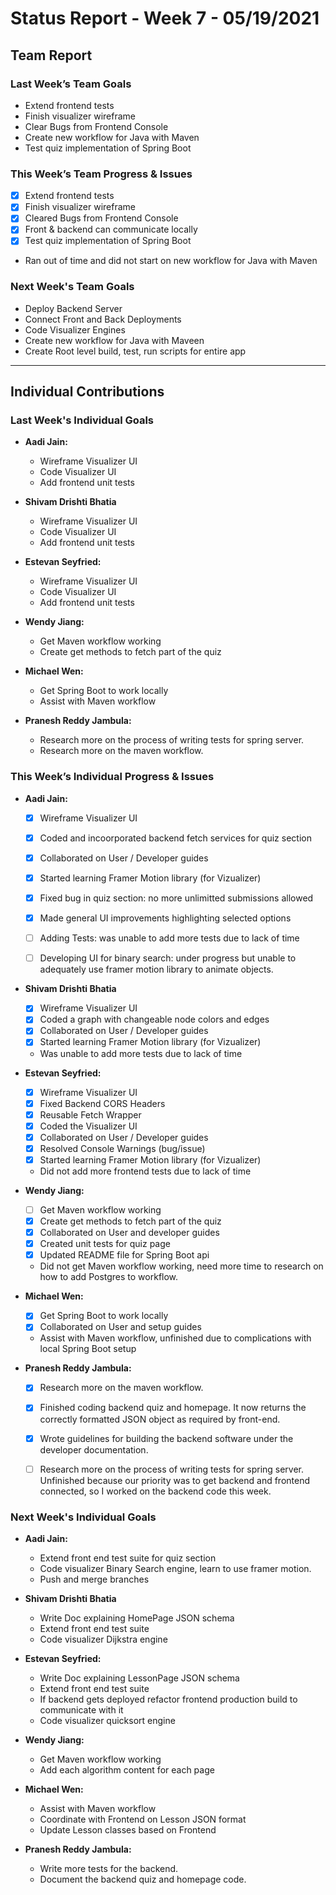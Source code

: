 # Status Report - Week 7 - 05/19/2021

## Team Report
<!-- status update for the TA, including an agenda for the project meeting -->

### Last Week’s Team Goals

<!-- should be an exact copy of the third section from last week -->
* Extend frontend tests
* Finish visualizer wireframe
* Clear Bugs from Frontend Console
* Create new workflow for Java with Maven
* Test quiz implementation of Spring Boot

### This Week’s Team Progress & Issues
<!-- what you did, what worked, what you learned, where you had trouble, and where you are stuck. -->

* [x] Extend frontend tests
* [x] Finish visualizer wireframe
* [x] Cleared Bugs from Frontend Console
* [x] Front & backend can communicate locally
* [x] Test quiz implementation of Spring Boot
* Ran out of time and did not start on new workflow for Java with Maven

### Next Week's Team Goals
<!-- outline your plans and goals for the following week.

For the team report, this subsection should be higher-level and indicate who is responsible for what tasks. Also, it’s good to include longer-term goals in this list as well, to keep the bigger picture in mind and plan beyond just the next week. -->
* Deploy Backend Server
* Connect Front and Back Deployments
* Code Visualizer Engines
* Create new workflow for Java with Maveen
* Create Root level build, test, run scripts for entire app

***

## Individual Contributions

### Last Week's Individual Goals
* **Aadi Jain:**
    * Wireframe Visualizer UI
    * Code Visualizer UI
    * Add frontend unit tests

*  **Shivam Drishti Bhatia**
    * Wireframe Visualizer UI
    * Code Visualizer UI
    * Add frontend unit tests

* **Estevan Seyfried:**
    * Wireframe Visualizer UI
    * Code Visualizer UI
    * Add frontend unit tests

* **Wendy Jiang:**
    * Get Maven workflow working
    * Create get methods to fetch part of the quiz

* **Michael Wen:**
    * Get Spring Boot to work locally
    * Assist with Maven workflow

* **Pranesh Reddy Jambula:**
    * Research more on the process of writing tests for spring server.
    * Research more on the maven workflow.


### This Week’s Individual Progress & Issues

* **Aadi Jain:**

    * [x] Wireframe Visualizer UI
    * [x] Coded and incoorporated backend fetch services for quiz section
    * [x] Collaborated on User / Developer guides 
    * [x] Started learning Framer Motion library (for Vizualizer) 
    * [x] Fixed bug in quiz section: no more unlimitted submissions allowed
    * [x] Made general UI improvements highlighting selected options
    * [ ] Adding Tests: was unable to add more tests due to lack of time
    * [ ] Developing UI for binary search: under progress but unable to adequately use framer motion library to animate objects.


*  **Shivam Drishti Bhatia**

    * [x] Wireframe Visualizer UI
    * [x] Coded a graph with changeable node colors and edges
    * [x] Collaborated on User / Developer guides 
    * [x] Started learning Framer Motion library (for Vizualizer) 
    * Was  unable to add more tests due to lack of time


* **Estevan Seyfried:**
    * [x] Wireframe Visualizer UI
    * [x] Fixed Backend CORS Headers
    * [x] Reusable Fetch Wrapper
    * [x] Coded the Visualizer UI
    * [x] Collaborated on User / Developer guides 
    * [x] Resolved Console Warnings (bug/issue) 
    * [x] Started learning Framer Motion library (for Vizualizer) 
    * Did not add more frontend tests due to lack of time

* **Wendy Jiang:**
    * [ ] Get Maven workflow working
    * [x] Create get methods to fetch part of the quiz
    * [x] Collaborated on User and developer guides
    * [x] Created unit tests for quiz page
    * [x] Updated README file for Spring Boot api
    * Did not get Maven workflow working, need more time to research on how to add Postgres 
    to workflow.

* **Michael Wen:**
    * [x] Get Spring Boot to work locally
    * [x] Collaborated on User and setup guides
    * Assist with Maven workflow, unfinished due to complications with local Spring Boot setup

* **Pranesh Reddy Jambula:**
    * [x] Research more on the maven workflow.
    * [x] Finished coding backend quiz and homepage. It now returns the correctly formatted JSON object as required by front-end.
    * [x] Wrote guidelines for building the backend software under the developer documentation.
    * [ ] Research more on the process of writing tests for spring server. Unfinished because our priority was to get backend and frontend connected, so I worked on the backend code this week.


### Next Week's Individual Goals
<!-- Outline your plans and goals for the following week.

Bullet points are fine. If tasks from one week aren’t yet complete, they should roll over into tasks for the next week -->
* **Aadi Jain:**
    * Extend front end test suite for quiz section
    * Code visualizer Binary Search engine, learn to use framer motion.
    * Push and merge branches


*  **Shivam Drishti Bhatia**
    * Write Doc explaining HomePage JSON schema
    * Extend front end test suite
    * Code visualizer Dijkstra engine


* **Estevan Seyfried:**
    * Write Doc explaining LessonPage JSON schema
    * Extend front end test suite
    * If backend gets deployed refactor frontend production build to communicate with it
    * Code visualizer quicksort engine

* **Wendy Jiang:**
    * Get Maven workflow working
    * Add each algorithm content for each page 


* **Michael Wen:**
    * Assist with Maven workflow
    * Coordinate with Frontend on Lesson JSON format
    * Update Lesson classes based on Frontend

* **Pranesh Reddy Jambula:**
    * Write more tests for the backend.
    * Document the backend quiz and homepage code.
